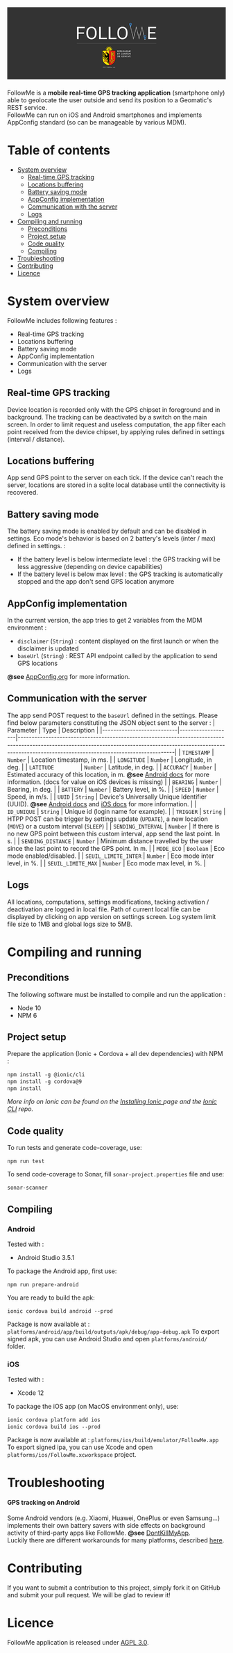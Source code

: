![FollowMe](_README/header.png)
---
FollowMe is a **mobile real-time GPS tracking application** (smartphone only) able to geolocate the user outside and send its position to a Geomatic's REST service.  
FollowMe can run on iOS and Android smartphones and implements AppConfig standard (so can be manageable by various MDM).

# Table of contents

- [System overview](#system-overview)
    - [Real-time GPS tracking](#real-time-gps-tracking)
    - [Locations buffering](#locations-buffering)
    - [Battery saving mode](#battery-saving-mode)
    - [AppConfig implementation](#appconfig-implementation)
    - [Communication with the server](#communication-with-the-server)
    - [Logs](#logs)
- [Compiling and running](#compiling-and-running)
	- [Preconditions](#preconditions)
	- [Project setup](#project-setup)
	- [Code quality](#code-quality)
	- [Compiling](#compiling)
- [Troubleshooting](#troubleshooting)
- [Contributing](#contributing)
- [Licence](#licence)

# System overview

FollowMe includes following features :
* Real-time GPS tracking
* Locations buffering
* Battery saving mode
* AppConfig implementation
* Communication with the server
* Logs

## Real-time GPS tracking
Device location is recorded only with the GPS chipset in foreground and in background. The tracking can be deactivated by a switch on the main screen. 
In order to limit request and useless computation, the app filter each point received from the device chipset, by applying rules defined in settings (interval / distance).

## Locations buffering
App send GPS point to the server on each tick. If the device can't reach the server, locations are stored in a sqlite local database until the connectivity is recovered. 

## Battery saving mode
The battery saving mode is enabled by default and can be disabled in settings. Eco mode's behavior is based on 2 battery's levels (inter / max) defined in settings.
 :
 * If the battery level is below intermediate level : the GPS tracking will be less aggressive (depending on device capabilities) 
 * If the battery level is below max level : the GPS tracking is automatically stopped and the app don't send GPS location anymore

## AppConfig implementation
In the current version, the app tries to get 2 variables from the MDM environment :
* `disclaimer` (`String`) : content displayed on the first launch or when the disclaimer is updated
* `baseUrl` (`String`) : REST API endpoint called by the application to send GPS locations

**@see** [AppConfig.org](https://www.appconfig.org/) for more information.

## Communication with the server
The app send POST request to the `baseUrl` defined in the settings. Please find below parameters constituting the JSON object sent to the server :
| Parameter                 | Type              | Description                                                                                                                                                                                                        |
|---------------------------|-------------------|--------------------------------------------------------------------------------------------------------------------------------------------------------------------------------------------------------------------|
| `TIMESTAMP`               | `Number`          | Location timestamp, in ms.                                                                                                                                                                                         |
| `LONGITUDE`               | `Number`          | Longitude, in deg.                                                                                                                                                                                                 | 
| `LATITUDE        `        | `Number`          | Latitude, in deg.                                                                                                                                                                                                  |
| `ACCURACY`                | `Number`          | Estimated accuracy of this location, in m. **@see** [Android docs](https://developer.android.com/reference/android/location/Location#getAccuracy()) for more information. (docs for value on iOS devices is missing)  | 
| `BEARING`                 | `Number`          | Bearing, in deg.                                                                                                                                                                                                   |
| `BATTERY`                 | `Number`          | Battery level, in %.                                                                                                                                                                                               |
| `SPEED`                   | `Number`          | Speed, in m/s.                                                                                                                                                                                                     |
| `UUID`                    | `String`          | Device's Universally Unique Identifier (UUID). **@see** [Android docs](https://developer.android.com/reference/android/provider/Settings.Secure#ANDROID_ID) and [iOS docs](https://developer.apple.com/documentation/uikit/uidevice/1620059-identifierforvendor?language=objc) for more information.                                                                                                                                                                     |
| `ID_UNIQUE`               | `String`          | Unique id (login name for example).                                                                                                                                                                            |
| `TRIGGER`                 | `String`          | HTPP POST can be trigger by settings update (`UPDATE`), a new location (`MOVE`) or a custom interval (`SLEEP`)                                                                                                     |
| `SENDING_INTERVAL`        | `Number`          | If there is no new GPS point between this custom interval, app send the last point. In s.                                                                                                                          |
| `SENDING_DISTANCE`        | `Number`          | Minimum distance travelled by the user since the last point to record the GPS point. In m.                                                                                                                         |
| `MODE_ECO`                | `Boolean`         | Eco mode enabled/disabled.                                                                                                                                                                                         |
| `SEUIL_LIMITE_INTER`      | `Number`          | Eco mode inter level, in %.                                                                                                                                                                                        |
| `SEUIL_LIMITE_MAX`        | `Number`          | Eco mode max level, in %.                                                                                                                                                                                          |

## Logs
All locations, computations, settings modifications, tacking activation / deactivation are logged in local file. Path of current local file can be displayed by clicking on app version on settings screen.
Log system limit file size to 1MB and global logs size to 5MB.

# Compiling and running

## Preconditions
The following software must be installed to compile and run the application :
* Node 10
* NPM 6

## Project setup
Prepare the application (Ionic + Cordova + all dev dependencies) with NPM :
```Shell
npm install -g @ionic/cli
npm install -g cordova@9
npm install
```
*More info on Ionic can be found on the [Installing Ionic
](https://ionicframework.com/docs/intro/cli) page and the [Ionic CLI](https://github.com/driftyco/ionic-cli) repo.*

## Code quality
To run tests and generate code-coverage, use:
```Shell
npm run test
```

To send code-coverage to Sonar, fill `sonar-project.properties` file and use:
```Shell
sonar-scanner
```

## Compiling
### Android
Tested with :
* Android Studio 3.5.1

To package the Android app, first use:
```Shell
npm run prepare-android
```
You are ready to build the apk:
```Shell
ionic cordova build android --prod
```
Package is now available at : `platforms/android/app/build/outputs/apk/debug/app-debug.apk`
To export signed apk, you can use Android Studio and open `platforms/android/` folder.

### iOS
Tested with :
* Xcode 12

To package the iOS app (on MacOS environment only), use:
```Shell
ionic cordova platform add ios
ionic cordova build ios --prod
```
Package is now available at : `platforms/ios/build/emulator/FollowMe.app`
To export signed ipa, you can use Xcode and open `platforms/ios/FollowMe.xcworkspace` project.

# Troubleshooting
#### GPS tracking on Android
Some Android vendors (e.g. Xiaomi, Huawei, OnePlus or even Samsung…) implements their own battery savers with side effects on background activity of third-party apps like FollowMe. **@see** [DontKillMyApp](https://dontkillmyapp.com/problem).  
Luckily there are different workarounds for many platforms, described [here](https://dontkillmyapp.com/?app=FollowMe).

# Contributing
If you want to submit a contribution to this project, simply fork it on GitHub and submit your pull request. We will be glad to review it!

# Licence
FollowMe application is released under [AGPL 3.0](https://www.gnu.org/licenses/agpl.txt).
